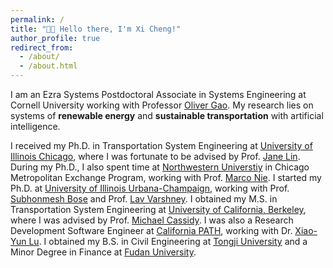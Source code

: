 ```yaml
---
permalink: /
title: "👋🏼 Hello there, I'm Xi Cheng!"
author_profile: true
redirect_from: 
  - /about/
  - /about.html
---
```


I am an Ezra Systems Postdoctoral Associate in Systems Engineering at Cornell University working with Professor [Oliver Gao](https://www.cee.cornell.edu/faculty-directory/h-oliver-gao). My research lies on systems of **renewable energy** and **sustainable transportation** with artificial intelligence.

I received my Ph.D. in Transportation System Engineering at [University of Illinois Chicago](https://www.uic.edu/), where I was fortunate to be advised by Prof. [Jane Lin](https://cme.uic.edu/profiles/jlin/). During my Ph.D., I also spent time at [Northwestern Universtiy](https://www.northwestern.edu/) in Chicago Metropolitan Exchange Program, working with Prof. [Marco Nie](https://www.mccormick.northwestern.edu/research-faculty/directory/profiles/nie-yu.html). I started my Ph.D. at [University of Illinois Urbana-Champaign](https://illinois.edu/), working with Prof. [Subhonmesh Bose](https://ece.illinois.edu/about/directory/faculty/boses) and Prof. [Lav Varshney](https://ece.illinois.edu/about/directory/faculty/varshney). I obtained my M.S. in Transportation System Engineering at [University of California, Berkeley](https://www.berkeley.edu/), where I was advised by Prof. [Michael Cassidy](https://ce.berkeley.edu/people/faculty/cassidy). I was also a Research Development Software Engineer at [California PATH](https://its.berkeley.edu/research-centers/path), working with Dr. [Xiao-Yun Lu](https://its.berkeley.edu/people/xiao-yun-lu). I obtained my B.S. in Civil Engineering at [Tongji University](https://en.tongji.edu.cn/p/#/) and a Minor Degree in Finance at [Fudan University](https://www.fudan.edu.cn/en/).
